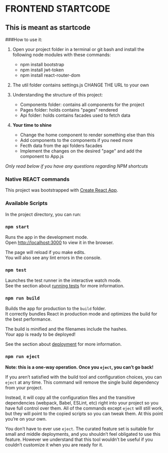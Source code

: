 # FRONTEND STARTCODE 

## This is meant as startcode
###How to use it:
1. Open your project folder in a terminal or git bash and install the following node modules with these commands:
	- npm install bootstrap
	- npm install jwt-token
	- npm install react-router-dom

2. The util folder contains settings.js CHANGE THE URL to your own

3. Understanding the structure of this project:
	- Components folder: contains all components for the project
	- Pages folder: holds contains "pages" rendered
	- Api folder: holds contains facades used to fetch data

4. **Your time to shine**
	- Change the home component to render something else than this
	- Add components to the components if you need more
	- Fecth data from the api folders facades
	- Implement the changes on the desired "page" and add the component to App.js


*Only read below if you have any questions regarding NPM shortcuts*

### Native REACT commands 

This project was bootstrapped with [Create React App](https://github.com/facebook/create-react-app).

### Available Scripts

In the project directory, you can run:

### `npm start`

Runs the app in the development mode.\
Open [http://localhost:3000](http://localhost:3000) to view it in the browser.

The page will reload if you make edits.\
You will also see any lint errors in the console.

### `npm test`

Launches the test runner in the interactive watch mode.\
See the section about [running tests](https://facebook.github.io/create-react-app/docs/running-tests) for more information.

### `npm run build`

Builds the app for production to the `build` folder.\
It correctly bundles React in production mode and optimizes the build for the best performance.

The build is minified and the filenames include the hashes.\
Your app is ready to be deployed!

See the section about [deployment](https://facebook.github.io/create-react-app/docs/deployment) for more information.

### `npm run eject`

**Note: this is a one-way operation. Once you `eject`, you can’t go back!**

If you aren’t satisfied with the build tool and configuration choices, you can `eject` at any time. This command will remove the single build dependency from your project.

Instead, it will copy all the configuration files and the transitive dependencies (webpack, Babel, ESLint, etc) right into your project so you have full control over them. All of the commands except `eject` will still work, but they will point to the copied scripts so you can tweak them. At this point you’re on your own.

You don’t have to ever use `eject`. The curated feature set is suitable for small and middle deployments, and you shouldn’t feel obligated to use this feature. However we understand that this tool wouldn’t be useful if you couldn’t customize it when you are ready for it.

